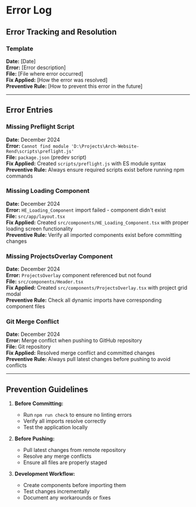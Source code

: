 # Error Log

## Error Tracking and Resolution

### Template
**Date:** [Date]  
**Error:** [Error description]  
**File:** [File where error occurred]  
**Fix Applied:** [How the error was resolved]  
**Preventive Rule:** [How to prevent this error in the future]

---

## Error Entries

### Missing Preflight Script
**Date:** December 2024  
**Error:** `Cannot find module 'D:\Projects\Arch-Website-Rend\scripts\preflight.js'`  
**File:** `package.json` (predev script)  
**Fix Applied:** Created `scripts/preflight.js` with ES module syntax  
**Preventive Rule:** Always ensure required scripts exist before running npm commands

### Missing Loading Component
**Date:** December 2024  
**Error:** `HE_Loading_Component` import failed - component didn't exist  
**File:** `src/app/layout.tsx`  
**Fix Applied:** Created `src/components/HE_Loading_Component.tsx` with proper loading screen functionality  
**Preventive Rule:** Verify all imported components exist before committing changes

### Missing ProjectsOverlay Component
**Date:** December 2024  
**Error:** `ProjectsOverlay` component referenced but not found  
**File:** `src/components/Header.tsx`  
**Fix Applied:** Created `src/components/ProjectsOverlay.tsx` with project grid modal  
**Preventive Rule:** Check all dynamic imports have corresponding component files

### Git Merge Conflict
**Date:** December 2024  
**Error:** Merge conflict when pushing to GitHub repository  
**File:** Git repository  
**Fix Applied:** Resolved merge conflict and committed changes  
**Preventive Rule:** Always pull latest changes before pushing to avoid conflicts

---

## Prevention Guidelines

1. **Before Committing:**
   - Run `npm run check` to ensure no linting errors
   - Verify all imports resolve correctly
   - Test the application locally

2. **Before Pushing:**
   - Pull latest changes from remote repository
   - Resolve any merge conflicts
   - Ensure all files are properly staged

3. **Development Workflow:**
   - Create components before importing them
   - Test changes incrementally
   - Document any workarounds or fixes
